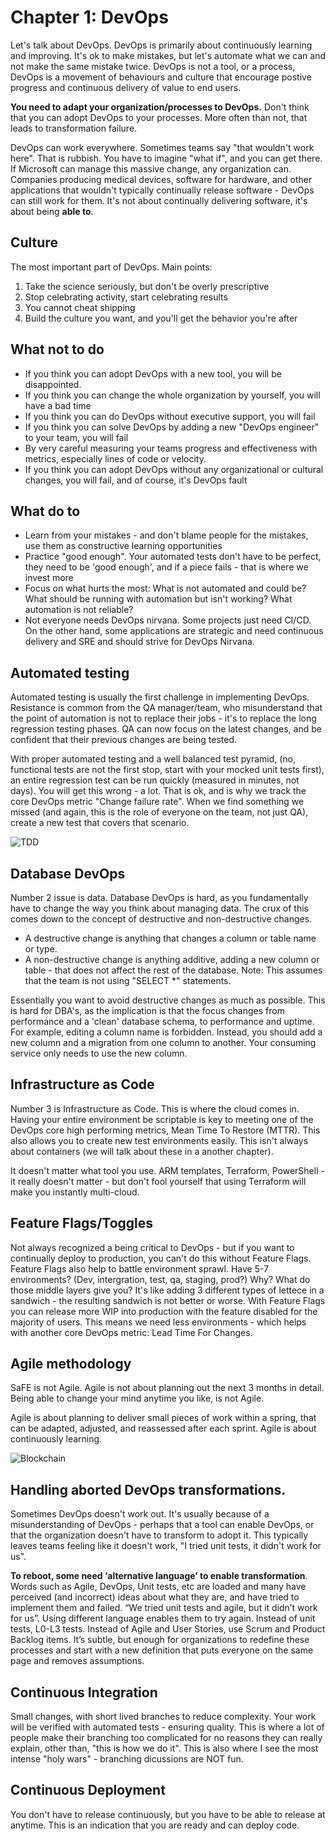 # Chapter 1: DevOps

Let's talk about DevOps. DevOps is primarily about continuously learning and improving. It's ok to make mistakes, but let's automate what we can and not make the same mistake twice. DevOps is not a tool, or a process, DevOps is a movement of behaviours and culture that encourage postive progress and continuous delivery of value to end users.

**You need to adapt your organization/processes to DevOps.** Don't think that you can adopt DevOps to your processes. More often than not, that leads to transformation failure.  

DevOps can work everywhere. Sometimes teams say "that wouldn't work here". That is rubbish. You have to imagine "what if", and you can get there. If Microsoft can manage this massive change, any organization can. Companies producing medical devices, software for hardware, and other applications that wouldn't typically continually release software - DevOps can still work for them. It's not about continually delivering software, it's about being **able to**.

## Culture
The most important part of DevOps. Main points: 
1. Take the science seriously, but don't be overly prescriptive
2. Stop celebrating activity, start celebrating results
3. You cannot cheat shipping
4. Build the culture you want, and you'll get the behavior you're after

## What not to do

- If you think you can adopt DevOps with a new tool, you will be disappointed.
- If you think you can change the whole organization by yourself, you will have a bad time
- If you think you can do DevOps without executive support, you will fail
- If you think you can solve DevOps by adding a new "DevOps engineer" to your team, you will fail
- By very careful  measuring your teams progress and effectiveness with metrics, especially lines of code or velocity.
- If you think you can adopt DevOps without any organizational or cultural changes, you will fail, and of course, it's DevOps fault

## What do to
- Learn from your mistakes - and don't blame people for the mistakes, use them as constructive learning opportunities
- Practice "good enough". Your automated tests don't have to be perfect, they need to be 'good enough', and if a piece fails - that is where we invest more
- Focus on what hurts the most: What is not automated and could be? What should be running with automation but isn't working? What automation is not reliable?
- Not everyone needs DevOps nirvana. Some projects just need CI/CD. On the other hand, some applications are strategic and need continuous delivery and SRE and should strive for DevOps Nirvana. 

## Automated testing
Automated testing is usually the first challenge in implementing DevOps. Resistance is common from the QA manager/team, who misunderstand that the point of automation is not to replace their jobs - it's to replace the long regression testing phases. QA can now focus on the latest changes, and be confident that their previous changes are being tested.

With proper automated testing and a well balanced test pyramid, (no, functional tests are not the first stop, start with your mocked unit tests first), an entire regression test can be run quickly (measured in minutes, not days). You will get this wrong - a lot. That is ok, and is why we track the core DevOps metric "Change failure rate". When we find something we missed (and again, this is the role of everyone on the team, not just QA), create a new test that covers that scenario.

![TDD](assets/TDDAndBridges.png "TDD and bridges")

## Database DevOps
Number 2 issue is data. Database DevOps is hard, as you fundamentally have to change the way you think about managing data. The crux of this comes down to the concept of destructive and non-destructive changes.

- A destructive change is anything that changes a column or table name or type. 
- A non-destructive change is anything additive, adding a new column or table - that does not affect the rest of the database. Note: This assumes that the team is not using "SELECT \*" statements. 

Essentially you want to avoid destructive changes as much as possible. This is hard for DBA's, as the implication is that the focus changes from performance and a 'clean' database schema, to performance and uptime. For example, editing a column name is forbidden. Instead, you should add a new column and a migration from one column to another. Your consuming service only needs to use the new column.

## Infrastructure as Code
Number 3 is Infrastructure as Code. This is where the cloud comes in. Having your entire environment be scriptable is key to meeting one of the DevOps core high performing metrics, Mean Time To Restore (MTTR). This also allows you to create new test environments easily. This isn't always about containers (we will talk about these in a another chapter).

It doesn't matter what tool you use. ARM templates, Terraform, PowerShell - it really doesn't matter - but don't fool yourself that using Terraform will make you instantly multi-cloud.

## Feature Flags/Toggles
Not always recognized a being critical to DevOps - but if you want to continually deploy to production, you can't do this without Feature Flags. Feature Flags also help to battle environment sprawl. Have 5-7 environments? (Dev, intergration, test, qa, staging, prod?) Why? What do those middle layers give you? It's like adding 3 different types of lettece in a sandwich - the resulting sandwich is not better or worse. With Feature Flags you can release more WIP into production with the feature disabled for the majority of users. This means we need less environments - which helps with another core DevOps metric: Lead Time For Changes.

## Agile methodology
SaFE is not Agile. Agile is not about planning out the next 3 months in detail. Being able to change your mind anytime you like, is not Agile. 

Agile is about planning to deliver small pieces of work within a spring, that can be adapted, adjusted, and reassessed after each sprint. Agile is about continuously learning. 

![Blockchain](assets/ETAoftheETA.png)


## Handling aborted DevOps transformations. 
Sometimes DevOps doesn't work out. It's usually because of a misunderstanding of DevOps - perhaps that a tool can enable DevOps, or that the organization doesn't have to transform to adopt it. This typically leaves teams feeling like it doesn't work, "I tried unit tests, it didn't work for us". 

**To reboot, some need ‘alternative language’ to enable transformation**. Words such as Agile, DevOps, Unit tests, etc are loaded and many have perceived (and incorrect) ideas about what they are, and have tried to implement them and failed. “We tried unit tests and agile, but it didn’t work for us”. Using different language enables them to try again. Instead of unit tests, L0-L3 tests. Instead of Agile and User Stories, use Scrum and Product Backlog items. It’s subtle, but enough for organizations to redefine these processes and start with a new definition that puts everyone on the same page and removes assumptions.

## Continuous Integration
Small changes, with short lived branches to reduce complexity. Your work will be verified with automated tests - ensuring quality. This is where a lot of people make their branching too complicated for no reasons they can really explain, other than, "this is how we do it". This is also where I see the most intense "holy wars" - branching dicussions are NOT fun.

## Continuous Deployment
You don't have to release continuously, but you have to be able to release at anytime. This is an indication that you are ready and can deploy code.


